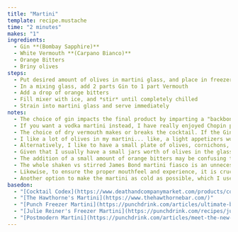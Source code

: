```yaml
---
title: "Martini"
template: recipe.mustache
time: "2 minutes"
makes: "1"
ingredients:
  - Gin **(Bombay Sapphire)**
  - White Vermouth **(Carpano Bianco)**
  - Orange Bitters
  - Briny olives
steps:
  - Put desired amount of olives in martini glass, and place in freezer
  - In a mixing glass, add 2 parts Gin to 1 part Vermouth
  - Add a drop of orange bitters
  - Fill mixer with ice, and *stir* until completely chilled
  - Strain into martini glass and serve immediately
notes:
  - The choice of gin impacts the final product by imparting a "backbone" to the cocktail of whatever flavor profile the gin embodies. For martinis, I tend to prefer a gin that isn't overly herbal and piney, in order to not overwhelm the rest of the flavors. After testing a variety of gins, I settled on Bombay Sapphire for its balance of flavors, and reasonable price.
  - If you want a vodka martini instead, I have really enjoyed Chopin potato vodka for its rich and creamy mouthfeel. My personal preference is a relatively "wet" and sweet martini, so I retain the 2:1 ratio, and still use Carpano Bianco in this case. The Vodka does a good job lengthening the flavors in the vermouth.
  - The choice of dry vermouth makes or breaks the cocktail. If the Gin is the backbone, the Vermouth acts as the rest of the body. Personally I don't like martinis made with the most common dry vermouths, because I find the vermouth flavors a bit flaccid. **(Maybe this is why people have been putting less and less vermouth in their martinis over time...)** Carpano, however, makes the excellent "Carpano Bianco" vermouth, which in my opinion makes a fantastic martini. This white vermouth is a little sweeter than usual, but I think that acts to accentuate the flavors of the martini.
  - I like a lot of olives in my martini... like, a light appetizers worth. To me the martini is the perfect aperitif, and the liquor soaked olives are a wonderful snack to prepare for dinner. I like to eat an olive with just about every sip, which means the standard 3 **(or pitiful solo)** olives are never enough.
  - Alternatively, I like to have a small plate of olives, cornichons, or other pickled vegetables on the side, which tend to complement the martini well.
  - Given that I usually have a small jars worth of olives in the glass, there is no need for any olive juice, since the olive flavor is already nicely present. In fact, all the "dirty" martinis I've had have failed to impress, because the olive juice is a very poor substitute for actual olives, having a very one-note flavor
  - The addition of a small amount of orange bitters may be confusing to someone already familiar with the normal martini template, but I find that it works quite well. There are typically two ways to take your martini... with olives, or with a twist. We've talked about the olive version above, but taking it "with a twist" means eschewing the olives in favor of an expressed lemon (or other citrus) peel. This results in a more refreshing, citrusy drink. Adding the drop of orange bitters lets me get the best of both worlds. It adds a hint of citrus, but I still get the briney olive flavors that I find pair so well with the gin and vermouth.
  - The whole shaken vs stirred James Bond martini fiasco is an unnecessary distraction. Martinis are meant to have a silky, rich, and smooth mouthfeel, which you can only properly get by stirring them.
  - Likewise, to ensure the proper mouthfeel and experience, it is crucial that the martini is *ice cold*. All cocktails change as they warm up, and martinis are no exception. This version in particular starts off crisp and refreshing **(as if it was made with a twist)**, and gets a little saltier and more balanced as it warms up. Let it get too warm though, and the flavors get out of whack. To avoid that, it's best to serve it immediately after making it, and drink it relatively quickly.
  - Another option to make the martini as cold as possible, which I use often, is to make a batch **(sans olives)** and put it in the freezer **(it won't actually freeze because of the alcohol content)**. Then, you can portion it out directly from the freezer when ready. Some recipes that do this call for adding a bit of water to the mix before freezing it, but I haven't found that necessary with my recipe.
basedon:
  - "[Cocktail Codex](https://www.deathandcompanymarket.com/products/cocktail-codex)"
  - "[The Hawthorne's Martini](https://www.thehawthornebar.com/)"
  - "[Punch Freezer Martini](https://punchdrink.com/articles/ultimate-best-freezer-frozen-pre-batched-martini-recipe/)"
  - "[Julie Reiner's Freezer Martini](https://punchdrink.com/recipes/julie-reiners-freezer-martini/)"
  - "[Postmodern Martini](https://punchdrink.com/articles/meet-the-new-martini-recipes/)"
---
```

